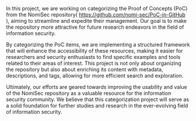 In this project, we are working on categorizing the Proof of Concepts (PoC) from the NomiSec repository( https://github.com/nomi-sec/PoC-in-GitHub ), aiming to streamline and expedite their management. Our goal is to make the repository more attractive for future research endeavors in the field of information security.

By categorizing the PoC items, we are implementing a structured framework that will enhance the accessibility of these resources, making it easier for researchers and security enthusiasts to find specific examples and tools related to their areas of interest. This project is not only about organizing the repository but also about enriching its content with metadata, descriptions, and tags, allowing for more efficient search and exploration.

Ultimately, our efforts are geared towards improving the usability and value of the NomiSec repository as a valuable resource for the information security community. We believe that this categorization project will serve as a solid foundation for further studies and research in the ever-evolving field of information security.
